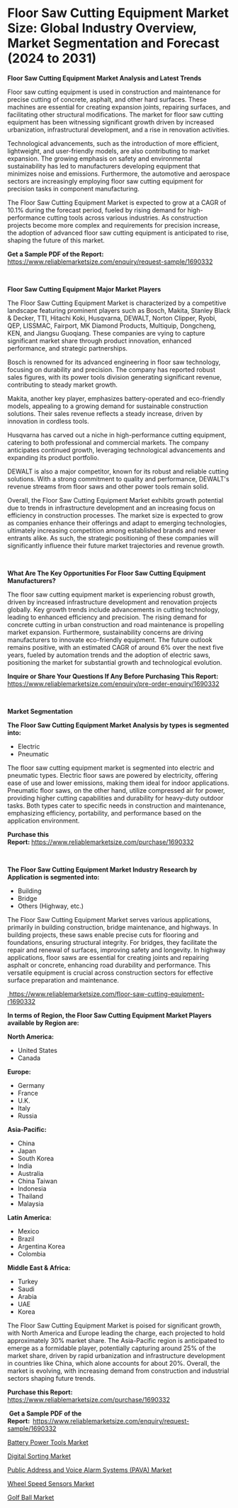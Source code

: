<p><h1>Floor Saw Cutting Equipment Market Size: Global Industry Overview, Market Segmentation and Forecast (2024 to 2031)</h1></p><p><strong>Floor Saw Cutting Equipment Market Analysis and Latest Trends</strong></p>
<p><p>Floor saw cutting equipment is used in construction and maintenance for precise cutting of concrete, asphalt, and other hard surfaces. These machines are essential for creating expansion joints, repairing surfaces, and facilitating other structural modifications. The market for floor saw cutting equipment has been witnessing significant growth driven by increased urbanization, infrastructural development, and a rise in renovation activities. </p><p>Technological advancements, such as the introduction of more efficient, lightweight, and user-friendly models, are also contributing to market expansion. The growing emphasis on safety and environmental sustainability has led to manufacturers developing equipment that minimizes noise and emissions. Furthermore, the automotive and aerospace sectors are increasingly employing floor saw cutting equipment for precision tasks in component manufacturing. </p><p>The Floor Saw Cutting Equipment Market is expected to grow at a CAGR of 10.1% during the forecast period, fueled by rising demand for high-performance cutting tools across various industries. As construction projects become more complex and requirements for precision increase, the adoption of advanced floor saw cutting equipment is anticipated to rise, shaping the future of this market.</p></p>
<p><strong>Get a Sample PDF of the Report:&nbsp;</strong> <a href="https://www.reliablemarketsize.com/enquiry/request-sample/1690332?utm_campaign=1167&utm_medium=2&utm_source=Github&utm_content=ia&utm_term=17102024&utm_id=floor-saw-cutting-equipment">https://www.reliablemarketsize.com/enquiry/request-sample/1690332</a></p>
<p>&nbsp;</p>
<p><strong>Floor Saw Cutting Equipment Major Market Players</strong></p>
<p><p>The Floor Saw Cutting Equipment Market is characterized by a competitive landscape featuring prominent players such as Bosch, Makita, Stanley Black & Decker, TTI, Hitachi Koki, Husqvarna, DEWALT, Norton Clipper, Ryobi, QEP, LISSMAC, Fairport, MK Diamond Products, Multiquip, Dongcheng, KEN, and Jiangsu Guoqiang. These companies are vying to capture significant market share through product innovation, enhanced performance, and strategic partnerships.</p><p>Bosch is renowned for its advanced engineering in floor saw technology, focusing on durability and precision. The company has reported robust sales figures, with its power tools division generating significant revenue, contributing to steady market growth.</p><p>Makita, another key player, emphasizes battery-operated and eco-friendly models, appealing to a growing demand for sustainable construction solutions. Their sales revenue reflects a steady increase, driven by innovation in cordless tools.</p><p>Husqvarna has carved out a niche in high-performance cutting equipment, catering to both professional and commercial markets. The company anticipates continued growth, leveraging technological advancements and expanding its product portfolio.</p><p>DEWALT is also a major competitor, known for its robust and reliable cutting solutions. With a strong commitment to quality and performance, DEWALT's revenue streams from floor saws and other power tools remain solid.</p><p>Overall, the Floor Saw Cutting Equipment Market exhibits growth potential due to trends in infrastructure development and an increasing focus on efficiency in construction processes. The market size is expected to grow as companies enhance their offerings and adapt to emerging technologies, ultimately increasing competition among established brands and newer entrants alike. As such, the strategic positioning of these companies will significantly influence their future market trajectories and revenue growth.</p></p>
<p>&nbsp;</p>
<p><strong>What Are The Key Opportunities For Floor Saw Cutting Equipment Manufacturers?</strong></p>
<p><p>The floor saw cutting equipment market is experiencing robust growth, driven by increased infrastructure development and renovation projects globally. Key growth trends include advancements in cutting technology, leading to enhanced efficiency and precision. The rising demand for concrete cutting in urban construction and road maintenance is propelling market expansion. Furthermore, sustainability concerns are driving manufacturers to innovate eco-friendly equipment. The future outlook remains positive, with an estimated CAGR of around 6% over the next five years, fueled by automation trends and the adoption of electric saws, positioning the market for substantial growth and technological evolution.</p></p>
<p><strong>Inquire or Share Your Questions If Any Before Purchasing This Report:</strong> <a href="https://www.reliablemarketsize.com/enquiry/pre-order-enquiry/1690332?utm_campaign=1167&utm_medium=2&utm_source=Github&utm_content=ia&utm_term=17102024&utm_id=floor-saw-cutting-equipment">https://www.reliablemarketsize.com/enquiry/pre-order-enquiry/1690332</a></p>
<p>&nbsp;</p>
<p><strong>Market Segmentation</strong></p>
<p><strong>The Floor Saw Cutting Equipment Market Analysis by types is segmented into:</strong></p>
<p><ul><li>Electric</li><li>Pneumatic</li></ul></p>
<p><p>The floor saw cutting equipment market is segmented into electric and pneumatic types. Electric floor saws are powered by electricity, offering ease of use and lower emissions, making them ideal for indoor applications. Pneumatic floor saws, on the other hand, utilize compressed air for power, providing higher cutting capabilities and durability for heavy-duty outdoor tasks. Both types cater to specific needs in construction and maintenance, emphasizing efficiency, portability, and performance based on the application environment.</p></p>
<p><strong>Purchase this Report:&nbsp;</strong><a href="https://www.reliablemarketsize.com/purchase/1690332?utm_campaign=1167&utm_medium=2&utm_source=Github&utm_content=ia&utm_term=17102024&utm_id=floor-saw-cutting-equipment">https://www.reliablemarketsize.com/purchase/1690332</a></p>
<p>&nbsp;</p>
<p><strong>The Floor Saw Cutting Equipment Market Industry Research by Application is segmented into:</strong></p>
<p><ul><li>Building</li><li>Bridge</li><li>Others (Highway, etc.)</li></ul></p>
<p><p>The Floor Saw Cutting Equipment Market serves various applications, primarily in building construction, bridge maintenance, and highways. In building projects, these saws enable precise cuts for flooring and foundations, ensuring structural integrity. For bridges, they facilitate the repair and renewal of surfaces, improving safety and longevity. In highway applications, floor saws are essential for creating joints and repairing asphalt or concrete, enhancing road durability and performance. This versatile equipment is crucial across construction sectors for effective surface preparation and maintenance.</p></p>
<p><a href="https://www.reliablemarketsize.com/floor-saw-cutting-equipment-r1690332?utm_campaign=1167&utm_medium=2&utm_source=Github&utm_content=ia&utm_term=17102024&utm_id=floor-saw-cutting-equipment">&nbsp;https://www.reliablemarketsize.com/floor-saw-cutting-equipment-r1690332</a></p>
<p><strong>In terms of Region, the Floor Saw Cutting Equipment Market Players available by Region are:</strong></p>
<p>
    <p> <strong> North America: </strong>
        <ul>
            <li>United States</li>
            <li>Canada</li>
        </ul>
        </p> 
    <p> <strong> Europe: </strong>
        <ul>
            <li>Germany</li>
            <li>France</li>
            <li>U.K.</li>
            <li>Italy</li>
            <li>Russia</li>
        </ul>
        </p> 
    <p> <strong> Asia-Pacific: </strong>
        <ul>
            <li>China</li>
            <li>Japan</li>
            <li>South Korea</li>
            <li>India</li>
            <li>Australia</li>
            <li>China Taiwan</li>
            <li>Indonesia</li>
            <li>Thailand</li>
            <li>Malaysia</li>
        </ul>
        </p> 
    <p> <strong> Latin America: </strong>
        <ul>
            <li>Mexico</li>
            <li>Brazil</li>
            <li>Argentina Korea</li>
            <li>Colombia</li>
        </ul>
        </p> 
    <p> <strong> Middle East & Africa: </strong>
        <ul>
            <li>Turkey</li>
            <li>Saudi</li>
            <li>Arabia</li>
            <li>UAE</li>
            <li>Korea</li>
        </ul>
    </p>
    </p>
<p><p>The Floor Saw Cutting Equipment Market is poised for significant growth, with North America and Europe leading the charge, each projected to hold approximately 30% market share. The Asia-Pacific region is anticipated to emerge as a formidable player, potentially capturing around 25% of the market share, driven by rapid urbanization and infrastructure development in countries like China, which alone accounts for about 20%. Overall, the market is evolving, with increasing demand from construction and industrial sectors shaping future trends.</p></p>
<p><strong>Purchase this Report: </strong><a href="https://www.reliablemarketsize.com/purchase/1690332?utm_campaign=1167&utm_medium=2&utm_source=Github&utm_content=ia&utm_term=17102024&utm_id=floor-saw-cutting-equipment">https://www.reliablemarketsize.com/purchase/1690332</a></p>
<p>&nbsp;<strong>Get a Sample PDF of the Report:&nbsp;&nbsp;</strong><a href="https://www.reliablemarketsize.com/enquiry/request-sample/1690332?utm_campaign=1167&utm_medium=2&utm_source=Github&utm_content=ia&utm_term=17102024&utm_id=floor-saw-cutting-equipment">https://www.reliablemarketsize.com/enquiry/request-sample/1690332</a></p>
<p><strong></strong></p>
<p><p><a href="https://issuu.com/reportprime-2/docs/battery-power-tools-market-size-203_d72f0d1b545390?utm_campaign=1167&utm_medium=2&utm_source=Github&utm_content=ia&utm_term=17102024&utm_id=floor-saw-cutting-equipment">Battery Power Tools Market</a></p><p><a href="https://issuu.com/reportprime-2/docs/digital-sorting-market-size-2030.pp_6eabe942c288c0?utm_campaign=1167&utm_medium=2&utm_source=Github&utm_content=ia&utm_term=17102024&utm_id=floor-saw-cutting-equipment">Digital Sorting Market</a></p><p><a href="https://github.com/wendisyqf/Market-Research-Report-List-1/blob/main/public-address-and-voice-alarm-systems-pava-market.md?utm_campaign=1167&utm_medium=2&utm_source=Github&utm_content=ia&utm_term=17102024&utm_id=floor-saw-cutting-equipment">Public Address and Voice Alarm Systems (PAVA) Market</a></p><p><a href="https://github.com/jodeesniderrb/Market-Research-Report-List-1/blob/main/wheel-speed-sensors-market.md?utm_campaign=1167&utm_medium=2&utm_source=Github&utm_content=ia&utm_term=17102024&utm_id=floor-saw-cutting-equipment">Wheel Speed Sensors Market</a></p><p><a href="https://www.linkedin.com/pulse/golf-ball-market-essentials-key-players-demand-drivers-roi-wprkc?utm_campaign=1167&utm_medium=2&utm_source=Github&utm_content=ia&utm_term=17102024&utm_id=floor-saw-cutting-equipment">Golf Ball Market</a></p></p>